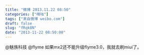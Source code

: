 ```yaml
---
title: "微博 2013.11.22 08:50"
categories: ["嘀咕"]
tags: ["来自微博 weibo.com"]
draft: false
slug: "fRqk8N"
date: "2013-11-22 08:50:00"
---
```


<p>@魅族科技 @flyme 如果mx2还不能升级flyme3.0，我就去刷miui了。 ​​​​</p>
